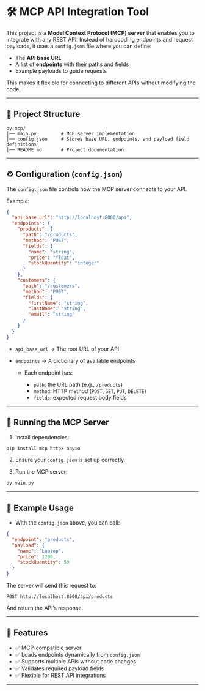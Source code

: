 

# 🛠️ MCP API Integration Tool

This project is a **Model Context Protocol (MCP) server** that enables you to integrate with any REST API.
Instead of hardcoding endpoints and request payloads, it uses a `config.json` file where you can define:

* The **API base URL**
* A list of **endpoints** with their paths and fields
* Example payloads to guide requests

This makes it flexible for connecting to different APIs without modifying the code.

---

## 📂 Project Structure

```
py-mcp/
│── main.py         # MCP server implementation
│── config.json     # Stores base URL, endpoints, and payload field definitions
│── README.md       # Project documentation
```

---

## ⚙️ Configuration (`config.json`)

The `config.json` file controls how the MCP server connects to your API.

Example:

```json
{
  "api_base_url": "http://localhost:8000/api",
  "endpoints": {
    "products": {
      "path": "/products",
      "method": "POST",
      "fields": {
        "name": "string",
        "price": "float",
        "stockQuantity": "integer"
      }
    },
    "customers": {
      "path": "/customers",
      "method": "POST",
      "fields": {
        "firstName": "string",
        "lastName": "string",
        "email": "string"
      }
    }
  }
}
```

* `api_base_url` → The root URL of your API
* `endpoints` → A dictionary of available endpoints

  * Each endpoint has:

    * `path`: the URL path (e.g., `/products`)
    * `method`: HTTP method (`POST`, `GET`, `PUT`, `DELETE`)
    * `fields`: expected request body fields

---

## 🚀 Running the MCP Server

1. Install dependencies:

```bash
pip install mcp httpx anyio
```

2. Ensure your `config.json` is set up correctly.

3. Run the MCP server:

```bash
py main.py
```

---

## 🧩 Example Usage

* With the `config.json` above, you can call:

```json
{
  "endpoint": "products",
  "payload": {
    "name": "Laptop",
    "price": 1200,
    "stockQuantity": 50
  }
}
```

The server will send this request to:

```
POST http://localhost:8000/api/products
```

And return the API’s response.

---

## 🌟 Features

* ✅ MCP-compatible server
* ✅ Loads endpoints dynamically from `config.json`
* ✅ Supports multiple APIs without code changes
* ✅ Validates required payload fields
* ✅ Flexible for REST API integrations

---

